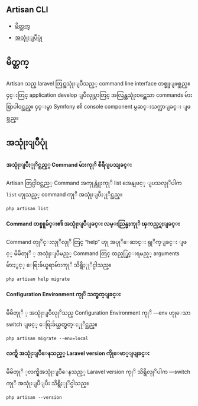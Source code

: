## Artisan CLI

- [မိတ္ဆက္](#introduction)
- [အသုုံးျပဳပုုံ](#အသုုံးျပဳပုုံ)

<a name="introduction"></a>
## မိတ္ဆက္

Artisan သည္ laravel တြင္အသုုံးျပဳသည့္ command line interface တစ္ခုုျဖစ္သည္။ ၄င္းတြင္ application develop ျပဳလုုပ္ရာတြင္ အလြန္အသုုံးဝင္လွေသာ commands မ်ားစြာပါဝင္သည္။ ၄င္းမွာ Symfony ၏ console component မွဆင္းသက္လာျခင္း ျဖစ္သည္။


<a name="usage"></a>
## အသုုံးျပဳပုုံ

#### အသုုံးျပဳႏုုိင္သည့္ Command မ်ားကုုိ စီရီျပသျခင္း

Artisan တြင္ပါဝင္သည့္ Command အကုုန္လုုံးကုုိ list အေနျဖင့္ ျပသလုုိပါက `list` ဟုုသည့္ command ကုုိ အသုုံးျပဳႏုုိင္သည္။

	php artisan list

#### Command  တစ္ခုုခ်င္း၏ အသုုံးျပဳျခင္း လမ္းညြန္မႈကုုိ ၾကည့္ရႈျခင္း 

Command တုုိင္းလုုိလုုိ တြင္ “help” ဟုု အပုုိေဆာင္း ရုုိက္ျခင္း ျဖင့္ မိမိတုုိ ့ အသုုံးျပဳမည့္ Command တြင္ ထည့္သြင္းရမည့္ arguments မ်ားႏွင့္ ေရြးခ်ယ္စရာမ်ားကုုိ သိရွိႏုုိင္ပါသည္။

	php artisan help migrate

#### Configuration Environment ကုုိ သတ္မွတ္ျခင္း

မိမိတုုိ ့ အသုုံးျပဳလုုိသည္ Configuration Environment ကုုိ —env ဟုုေသာ  switch ျဖင့္ ေရြးခ်ယ္သတ္မွတ္ႏုုိင္သည္။ 


	php artisan migrate --env=local

#### လက္ရွိ အသုုံးျပဳေနသည့္ Laravel version ကိုုေဖာ္ျပျခင္း

မိမိတုုိ ့လက္ရွိအသုုံးျပဳေနသည့္ Laravel version ကုုိ သိရွိလုုိပါက —switch ကုုိ အသုုံးျပဳျပီး  သိရွိႏုုိင္ပါသည္။ 
 

	php artisan --version

